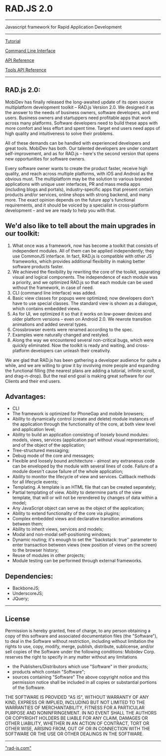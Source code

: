 RAD.JS 2.0
======
***

Javascript framework for Rapid Application Development

---

[Tutorial](docs/tutorial.md)

<!--- [Developer Guide](guide.md) --->

[Command Line Interface](docs/cli.md)

[API Reference](docs/documentation.md)

[Tools API Reference](docs/tools.md)

<!--- [Examples](examples.md) --->

---

RAD.js 2.0:
---

MobiDev has finally released the long-awaited update of its open source multiplatform development toolkit – RAD.js Version 2.0. We designed it as the answer to the needs of business owners, software developers, and end users. Business owners and startuppers need profitable apps that work across many platforms. Software developers need to build these apps with more comfort and less effort and spent time. Target end users need apps of high quality and intuitiveness to solve their problems.

All of these demands can be handled with experienced developers and great tools. MobiDev has both. Our talented developers are under constant self-improvement, and as for RAD.js – here's the second version that opens new opportunities for software owners.

Every software owner wants to create the product faster, receive high quality, and reach across multiple platforms, with iOS and Android as the obvious must. The multiplatform may be the solution to various branded applications with unique user interfaces, PR and mass media apps (including blogs and portals), industry-specific apps that present certain products and/or services, online shops with strong backend, and many more. The exact opinion depends on the future app's functional requirements, and it should be voiced by a specialist in cross-platform development – and we are ready to help you with that.

We'd also like to tell about the main upgrades in our toolkit:
---

  1. What once was a framework, now has become a toolkit that consists of independent modules. All of them can be applied independently; they use CommonJS interface. In fact, RAD.js is compatible with other JS frameworks, which provides additional flexibility in making better software products faster.
  2. We achieved the flexibility by rewriting the core of the toolkit, separating visual and logical components. The independence of each module was a priority, and we optimized RAD.js so that each module can be used without the framework, in case of need.
  3. CLI (command line interface) was added.
  4. Basic view classes for popups were optimized; now developers don't have to use special classes. The standard view is shown as a dialogue, which contains embedded views.
  5. As for UI, we optimized it so that it works on low-power devices and older platform versions – even on Android 2.0. We rewrote transition animations and added several types.
  6. Crossbrowser events were renamed according to the spec.
  7. Examples were naturally changed and restyled.
  8. Along the way we encountered several non-critical bugs, which were quickly eliminated. Now the toolkit is ready and waiting, and cross-platform developers can unleash their creativity.

We are glad that RAD.js has been gathering a developer audience for quite a while, and we are willing to grow it by involving more people and expanding the functional filling (the nearest plans are adding a tutorial, infinite scroll, and drag-n-drop). But the real end goal is making great software for our Clients and their end users.

Advantages:
---

  - CLI
  - The framework is optimized for PhoneGap and mobile browsers;
  - Ability to dynamically control (create and delete) module instances of the application through the functionality of the core, at both view level and application level;
  - Ability to build an application consisting of loosely bound modules: models, views, services (application part without visual representation); and of the object of the application;
  - Tree-structured messaging;
  - Debug mode of the core and messages;
  - Flexible and loosely bound architecture - almost any extraneous code can be enveloped by the module with several lines of code. Failure of a module doesn't cause failure of the whole application;
  - Ability to monitor the lifecycle of view and services. Callback methods for all lifecycle events;
  - Templating. A template is an HTML file that can be created separately;
  - Partial templating of view. Ability to determine parts of the view template, that will or will not be rerendered by changes of data within a model;
  - Any JavaScript object can serve as the object of the application;
  - Ability to extend functionality of the core via plugins;
  - Complex embedded views and declarative transition animations between them;
  - Ability to inherit views, services and models;
  - Modal and non-modal self-positioning windows;
  - Dynamic routing; it's enough to set the ''backstack: true'' parameter to enter transaction between views (new position of views on the screen) to the browser history;
  - Reuse of modules in other projects;
  - Module testing can be performed through external frameworks.

Dependencies:
---

  - BackboneJS;
  - UnderscoreJS;
  - JQuery;

***
License
---
Permission is hereby granted, free of charge, to any person obtaining a copy
of this software and associated documentation files (the "Software"), to deal
 in the Software without restriction, including without limitation the rights
to use, copy, modify, merge, publish, distribute, sublicense, and/or sell
copies of the Software under the following conditions:
Mobidev Corp. reserves the right to specify in any matter without any limitations
- the Publishers/Distributors which use "Software" in their products;
- products which contain "Software";
- sources containing "Software"
The above copyright notice and this permission notice shall be included in
all copies or substantial portions of the Software.

THE SOFTWARE IS PROVIDED "AS IS", WITHOUT WARRANTY OF ANY KIND, EXPRESS OR IMPLIED, INCLUDING BUT NOT LIMITED TO THE WARRANTIES OF MERCHANTABILITY, FITNESS FOR A PARTICULAR PURPOSE AND NONINFRINGEMENT. IN NO EVENT SHALL THE AUTHORS OR COPYRIGHT HOLDERS BE LIABLE FOR ANY CLAIM, DAMAGES OR OTHER LIABILITY, WHETHER IN AN ACTION OF CONTRACT, TORT OR OTHER WISE, ARISING FROM, OUT OF OR IN CONNECTION WITH THE SOFTWARE OR THE USE OR OTHER DEALINGS IN THE SOFTWARE.

***
["rad-js.com"](http://rad-js.com/ "rad-js.com") 
